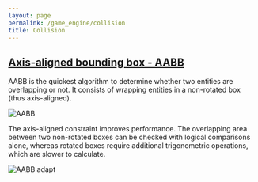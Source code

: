 ```yaml
---
layout: page
permalink: /game_engine/collision
title: Collision
---
```


## [Axis-aligned bounding box - AABB](https://developer.mozilla.org/en-US/docs/Games/Techniques/3D_collision_detection)

AABB is the quickest algorithm to determine whether two entities are overlapping or not. It consists of wrapping entities in a non-rotated box (thus axis-aligned).

![AABB](/wiki/assets/game_engine/collision/aabb.png)

The axis-aligned constraint improves performance. The overlapping area between two non-rotated boxes can be checked with logical comparisons alone, whereas rotated boxes require additional trigonometric operations, which are slower to calculate.

![AABB adapt](/wiki/assets/game_engine/collision/aabb_adapt.gif)
